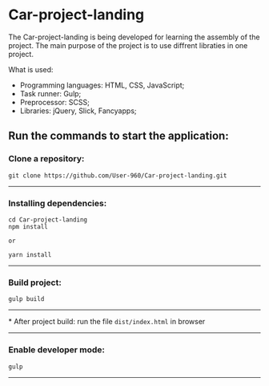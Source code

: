 # Car-project-landing
  The Car-project-landing is being developed for learning the assembly of the project.
  The main purpose of the project is to use diffrent libraties in one project.
  
  What is used:

- Programming languages: HTML, CSS, JavaScript;
- Task runner: Gulp;
- Preprocessor: SCSS;
- Libraries: jQuery, Slick, Fancyapps;

## Run the commands to start the application:
### Clone a repository:
    git clone https://github.com/User-960/Car-project-landing.git
***
### Installing dependencies:
    cd Car-project-landing
    npm install

    or

    yarn install
***

### Build project:
    gulp build
***

\* After project build: run the file `dist/index.html` in browser
***

### Enable developer mode:
    gulp
*** 
